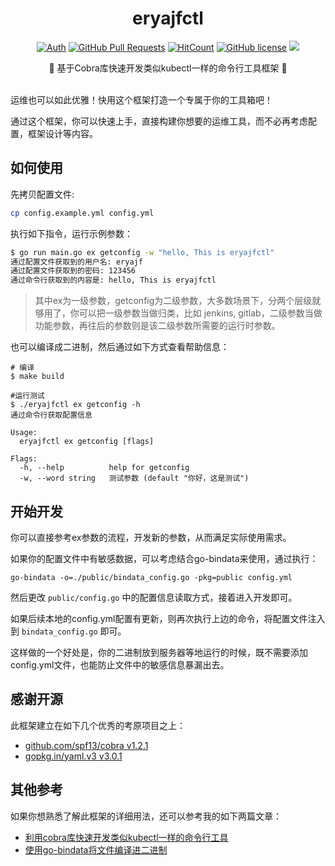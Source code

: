 <div align="center">
<h1>eryajfctl</h1>

[![Auth](https://img.shields.io/badge/Auth-eryajf-ff69b4)](https://github.com/eryajf)
[![GitHub Pull Requests](https://img.shields.io/github/stars/eryajf/eryajfctl)](https://github.com/eryajf/eryajfctl/stargazers)
[![HitCount](https://views.whatilearened.today/views/github/eryajf/eryajfctl.svg)](https://github.com/eryajf/eryajfctl)
[![GitHub license](https://img.shields.io/github/license/eryajf/eryajfctl)](https://github.com/eryajf/eryajfctl/blob/main/LICENSE)
[![](https://img.shields.io/badge/Awesome-MyStarList-c780fa?logo=Awesome-Lists)](https://github.com/eryajf/awesome-stars-eryajf#readme)

<p> 🌉 基于Cobra库快速开发类似kubectl一样的命令行工具框架 🌉</p>

<img src="https://camo.githubusercontent.com/82291b0fe831bfc6781e07fc5090cbd0a8b912bb8b8d4fec0696c881834f81ac/68747470733a2f2f70726f626f742e6d656469612f394575424971676170492e676966" width="800"  height="3">

</div>

运维也可以如此优雅！快用这个框架打造一个专属于你的工具箱吧！

通过这个框架，你可以快速上手，直接构建你想要的运维工具，而不必再考虑配置，框架设计等内容。

## 如何使用

先拷贝配置文件:

```sh
cp config.example.yml config.yml
```

执行如下指令，运行示例参数：

```sh
$ go run main.go ex getconfig -w "hello, This is eryajfctl"
通过配置文件获取到的用户名: eryajf
通过配置文件获取到的密码: 123456
通过命令行获取到的内容是: hello, This is eryajfctl
```

> 其中ex为一级参数，getconfig为二级参数，大多数场景下，分两个层级就够用了，你可以把一级参数当做归类，比如 jenkins, gitlab，二级参数当做功能参数，再往后的参数则是该二级参数所需要的运行时参数。

也可以编译成二进制，然后通过如下方式查看帮助信息：

```
# 编译
$ make build

#运行测试
$ ./eryajfctl ex getconfig -h
通过命令行获取配置信息

Usage:
  eryajfctl ex getconfig [flags]

Flags:
  -h, --help          help for getconfig
  -w, --word string   测试参数 (default "你好，这是测试")
```

## 开始开发

你可以直接参考ex参数的流程，开发新的参数，从而满足实际使用需求。

如果你的配置文件中有敏感数据，可以考虑结合go-bindata来使用，通过执行：

```
go-bindata -o=./public/bindata_config.go -pkg=public config.yml
```

然后更改 `public/config.go` 中的配置信息读取方式，接着进入开发即可。

如果后续本地的config.yml配置有更新，则再次执行上边的命令，将配置文件注入到 `bindata_config.go` 即可。

这样做的一个好处是，你的二进制放到服务器等地运行的时候，既不需要添加config.yml文件，也能防止文件中的敏感信息暴漏出去。

## 感谢开源

此框架建立在如下几个优秀的考原项目之上：

- [github.com/spf13/cobra v1.2.1](https://github.com/spf13/cobra)
- [gopkg.in/yaml.v3 v3.0.1](https://github.com/go-yaml/yaml)

## 其他参考

如果你想熟悉了解此框架的详细用法，还可以参考我的如下两篇文章：

- [利用cobra库快速开发类似kubectl一样的命令行工具](https://wiki.eryajf.net/pages/5c4163/)
- [使用go-bindata将文件编译进二进制](https://wiki.eryajf.net/pages/2bf6c3/)